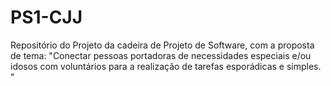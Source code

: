 # PS1-CJJ
Repositório do Projeto da cadeira de Projeto de Software, com a proposta de tema: "Conectar pessoas portadoras de necessidades especiais e/ou idosos com voluntários para a realização de tarefas esporádicas e simples. "

